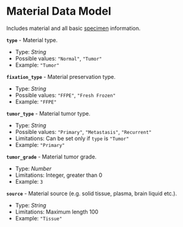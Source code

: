 # Material Data Model
Includes material and all basic [specimen](./api-models-specimen.md) information.

**`type`** - Material type.
- Type: _String_
- Possible values: `"Normal"`, `"Tumor"`
- Example: `"Tumor"`

**`fixation_type`** - Material preservation type.
- Type: _String_
- Possible values: `"FFPE"`, `"Fresh Frozen"`
- Example: `"FFPE"`

**`tumor_type`** - Material tumor type.
- Type: _String_
- Possible values: `"Primary"`, `"Metastasis"`, `"Recurrent"`
- Limitations: Can be set only if `type` is `"Tumor"`
- Example: `"Primary"`

**`tumor_grade`** - Material tumor grade.
- Type: _Number_
- Limitations: Integer, greater than 0
- Example: `3`

**`source`** - Material source (e.g. solid tissue, plasma, brain liquid etc.).
- Type: _String_
- Limitations: Maximum length 100
- Example: `"Tissue"`
